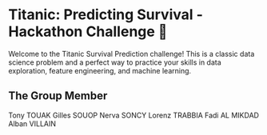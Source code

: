 # Titanic: Predicting Survival - Hackathon Challenge 🚢

Welcome to the Titanic Survival Prediction challenge! This is a classic data science problem and a perfect way to practice your skills in data exploration, feature engineering, and machine learning.

## The Group Member
Tony TOUAK
Gilles SOUOP
Nerva SONCY
Lorenz TRABBIA
Fadi AL MIKDAD
Alban VILLAIN